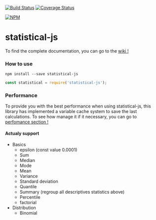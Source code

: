 [![Build Status](https://travis-ci.org/adrien2p/statistical-js.svg?branch=master)](https://travis-ci.org/adrien2p/statistical-js)
[![Coverage Status](https://coveralls.io/repos/github/adrien2p/statistical-js/badge.svg?branch=master)](https://coveralls.io/github/adrien2p/statistical-js?branch=master)

[![NPM](https://nodei.co/npm/statistical-js.png?downloads=true&downloadRank=true&stars=true)](https://nodei.co/npm/statistical-js/)

# statistical-js

To find the complete documentation, you can go to the [wiki !](https://github.com/adrien2p/statistical-js/wiki)

### How to use
`npm install --save statistical-js`

```javascript
const statistical = require('statistical-js');
```

### Performance

To provide you with the best performance when using statistical-js, this library has implemented a variable cache system to save the last calculations.
To see how manage it if it necessary, you can go to [perfomance section !](https://github.com/adrien2p/statistical-js/wiki/Performance)

#### Actualy support

- Basics
  - epsilon (const value 0.0001)
  - Sum
  - Median
  - Mode
  - Mean
  - Variance
  - Standard deviation
  - Quantile
  - Summary (regroup all descriptives statistics above)
  - Percentile
  - factorial
- Distribution
  - Binomial
